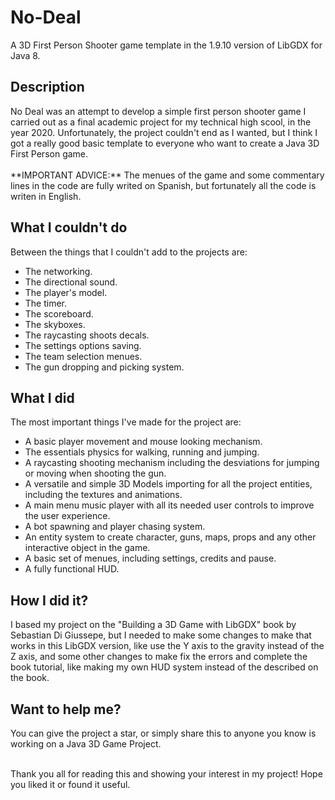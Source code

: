 # No-Deal
A 3D First Person Shooter game template in the 1.9.10 version of LibGDX for Java 8.

## Description
<p>No Deal was an attempt to develop a simple first person shooter game I carried out as a final academic project for my technical high scool, in the year 2020.
Unfortunately, the project couldn't end as I wanted, but I think I got a really good basic template to everyone who want to create a Java 3D First Person game.<br><br>
**IMPORTANT ADVICE:** The menues of the game and some commentary lines in the code are fully writed on Spanish, but fortunately all the code is writen in English.</p>

## What I couldn't do
Between the things that I couldn't add to the projects are:
  - The networking.
  - The directional sound.
  - The player's model.
  - The timer.
  - The scoreboard.
  - The skyboxes.
  - The raycasting shoots decals.
  - The settings options saving.
  - The team selection menues.
  - The gun dropping and picking system.


## What I did
The most important things I've made for the project are:
  - A basic player movement and mouse looking mechanism.
  - The essentials physics for walking, running and jumping.
  - A raycasting shooting mechanism including the desviations for jumping or moving when shooting the gun.
  - A versatile and simple 3D Models importing for all the project entities, including the textures and animations.
  - A main menu music player with all its needed user controls to improve the user experience.
  - A bot spawning and player chasing system.
  - An entity system to create character, guns, maps, props and any other interactive object in the game.
  - A basic set of menues, including settings, credits and pause.
  - A fully functional HUD.

## How I did it?
<p>I based my project on the "Building a 3D Game with LibGDX" book by Sebastian Di Giussepe, but I needed to make some changes to make that works in this LibGDX version, like use the Y axis to the gravity instead of the Z axis, and some other changes to make fix the errors and complete the book tutorial, like making my own HUD system instead of the described on the book.</p>

## Want to help me?
You can give the project a star, or simply share this to anyone you know is working on a Java 3D Game Project.

<br>
Thank you all for reading this and showing your interest in my project! Hope you liked it or found it useful. 

